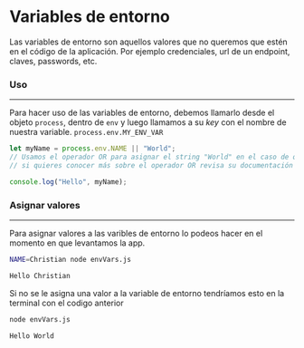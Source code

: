 # Variables de entorno

Las variables de entorno son aquellos valores que no queremos que estén en el código de la aplicación. Por ejemplo credenciales, url de un endpoint, claves, passwords, etc.

### Uso
-------------------

Para hacer uso de las variables de entorno, debemos llamarlo desde el objeto `process`, dentro de `env` y luego llamamos a su _key_ con el nombre de nuestra variable. `process.env.MY_ENV_VAR`

```js
let myName = process.env.NAME || "World";
// Usamos el operador OR para asignar el string "World" en el caso de que process.env.NAME se undefined
// si quieres conocer más sobre el operador OR revisa su documentación https://developer.mozilla.org/en-US/docs/Web/JavaScript/Reference/Operators/Logical_OR_assignment

console.log("Hello", myName);
```

### Asignar valores
-------------------

Para asignar valores a las varibles de entorno lo podeos hacer en el momento en que levantamos la app.

```bash
NAME=Christian node envVars.js

Hello Christian
```

Si no se le asigna una valor a la variable de entorno tendríamos esto en la terminal con el codigo anterior

```bash
node envVars.js

Hello World
```
